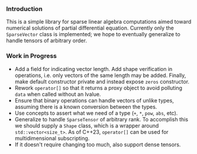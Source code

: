 ### Introduction
This is a simple library for sparse linear algebra computations aimed toward numerical solutions of partial differential equation. Currently only the `SparseVector` class is implemented; we hope to eventually generalize to handle tensors of arbitrary order.

### Work in Progress
* Add a field for indicating vector length. Add shape verification in operations, i.e. only vectors of the same length may be added. Finally, make default constructor private and instead expose `zeros` constructor.
* Rework `operator[]` so that it returns a proxy object to avoid polluting `data` when called without an lvalue.
* Ensure that binary operations can handle vectors of unlike types, assuming there is a known conversion between the types.
* Use concepts to assert what we need of a type (`+`, `*`, `pow`, `abs`, etc).
* Generalize to handle `SparseTensor` of arbitrary rank. To accomplish this we should supply a `Shape` class, which is a wrapper around `std::vector<size_t>`. As of C++23, `operator[]` can be used for multidimensional subscripting.
* If it doesn't require changing too much, also support dense tensors.
